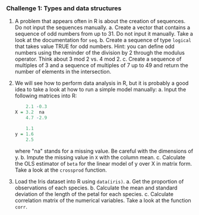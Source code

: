 ### Challenge 1: Types and data structures

1. A problem that appears often in R is about the creation of sequences. Do not
   input the sequences manually. 
   a. Create a vector that contains a sequence of odd numbers from up to 31. Do not
   input it manually. Take a look at the documentation for `seq`.
   b. Create a
   sequence of type `logical` that takes value TRUE for odd numbers. Hint: you
   can define odd numbers using the reminder of the division by 2 through the
   modulus operator. Think about 3 mod 2 vs. 4 mod 2.
   c. Create a sequence of
   multiples of 3 and a sequence of multiples of 7 up to 49 and return the
   number of elements in the intersection.

2. We will see how to perform data analysis in R, but it is probably a good idea
	to take a look at how to run a simple model manually:
	a. Input the following matrices into R:

	``` r
		2.1 -0.3
	X = 3.2  na
		4.7 -2.9
	```

	``` r
		1.1
	y = 1.6
		2.5
	```

	where "na" stands for a missing value. Be careful with the dimensions of y.
	b. Impute the missing value in `X` with the column mean. 
	c. Calculate the OLS estimator of `beta` for the linear model of y over X in
	matrix form. Take a look at the `crossprod` function.
	
3. Load the Iris dataset into R using `data(iris)`.
   a. Get the proportion of observations of each species.
   b. Calculate the mean and standard deviation of the length of the petal for
   each species.
   c. Calculate correlation matrix of the numerical variables. Take a look at
   the function `corr`.
